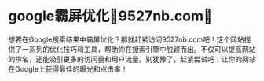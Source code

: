 # google霸屏优化💯9527nb.com💯

想要在Google搜索结果中霸屏优化？那就赶紧访问9527nb.com吧！这个网站提供了一系列的优化技巧和工具，帮助你在搜索引擎中脱颖而出。不仅可以提高网站的排名，还能吸引更多的访问量和用户流量。别犹豫了，赶紧尝试吧！让你的网站在Google上获得最佳的曝光和点击率！